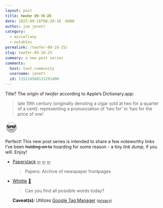 ```yaml
---
layout: post
title: 𝐭𝐰𝐨𝐟𝐞𝐫 𝟎𝟗-𝟏𝟔-𝟐𝟓
date: 2025-09-16T08:28:18 -0400
author: joe jenett
category:
  - miscellany
  - notables
permalink: /twofer-09-16-25/
slug: twofer-09-16-25
summary: a new post series
comments:
  host: toot.community
  username: jenett
  id: 115214568131291400
---
```

<div class="intro">
<p>
Title?  The origin of <em>twofer</em> according to Apple’s Dictionary.app:
</p>
<blockquote>
<p>
late 19th century (originally denoting a cigar sold at two for a quarter of a cent): representing a pronunciation of ‘two for’ in ‘two for the price of one’.
</p>
</blockquote>
<img class="elguy mtminus-36" src="/images/elguy.png" alt="" width="40">
<p>
Perfect! This new post series is intended to share a few noteworthy links I’ve been <strike>holding on to</strike> hoarding for some reason - a tiny <em>link dump</em>, if you will. Enjoy!
</p>
</div>

<ul>
<li><a title="by Riley Walz" href="https://walzr.com/papers">Paperstack</a>  <a title="source" href="https://walzr.com/"><span class="via">&#8678;</span></a>  <a title="source" href="https://walzr.com/chyrons"><span class="via">&#8678;</span></a>  <a title="source" href="https://waxy.org/2025/09/chyrons/"><span class="via">&#8678;</span></a><blockquote><p>Papers: Archive of newspaper frontpages</p></blockquote></li>
<li><a title="Whittle" href="https://playwhittle.com/">Whittle</a> <a title="source" href="https://pinboard.in/u:tdjones">📌</a><blockquote><p>Can you find all possible words today?</p></blockquote><p class="caveat"><strong>Caveat(s):</strong> Utilizes <a title="%Title%" href="https://support.google.com/tagmanager/answer/11994839?hl=en">Google Tag Manager</a> <small>(<a href="https://www.google.com/intl/en/privacy.html">privacy</a>)</small></p></li>
</ul>

 <a href="https://brid.gy/publish/mastodon"></a>